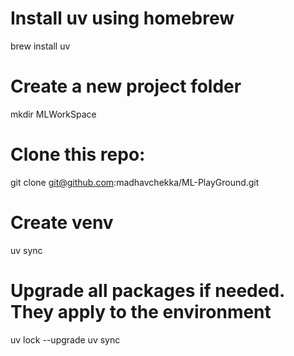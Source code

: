 # Install uv using homebrew 
brew install uv 

# Create a new project folder
mkdir MLWorkSpace 

# Clone this repo: 
git clone git@github.com:madhavchekka/ML-PlayGround.git

# Create venv 
uv sync 

# Upgrade all packages if needed. They apply to the environment
uv lock --upgrade 
uv sync 
